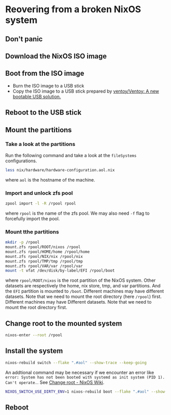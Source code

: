 # Reovering from a broken NixOS system

## Don't panic

## Download the NixOS ISO image

## Boot from the ISO image

- Burn the ISO image to a USB stick
- Copy the ISO image to a USB stick prepared by [ventoy/Ventoy: A new bootable USB solution.](https://github.com/ventoy/Ventoy)

## Reboot to the USB stick

## Mount the partitions

### Take a look at the partitions

Run the following command and take a look at the `fileSystems` configurations.
```sh
less nix/hardware/hardware-configuration.aol.nix
```
where `aol` is the hostname of the machine.

### Import and unlock zfs pool

```sh
zpool import -l -R /rpool rpool
```
where `rpool` is the name of the zfs pool. We may also need `-f` flag to forcefully import the pool.

### Mount tthe partitions

```sh
mkdir -p /rpool
mount.zfs rpool/ROOT/nixos /rpool
mount.zfs rpool/HOME/home /rpool/home
mount.zfs rpool/NIX/nix /rpool/nix
mount.zfs rpool/TMP/tmp /rpool/tmp
mount.zfs rpool/VAR/var /rpool/var
mount -t vfat /dev/disk/by-label/EFI /rpool/boot
```
where `rpool/ROOT/nixos` is the root partition of the NixOS system. Other datasets are respectively the home, nix store, tmp, and var partitions. And the `EFI` partition is mounted to `/boot`. Different machines may have different datasets. Note that we need to mount the root directory (here `/rpool`) first.
Different machines may have Different datasets. Note that we need to mount the root directory first.

## Change root to the mounted system

```sh
nixos-enter --root /rpool
```

## Install the system

```sh
nixos-rebuild switch --flake ".#aol" --show-trace --keep-going
```

An addtional command may be necessary if we encounter an error like `error: System has not been booted with systemd as init system (PID 1). Can't operate.`. See [Change root - NixOS Wiki](https://nixos.wiki/wiki/Change_root).
```sh
NIXOS_SWITCH_USE_DIRTY_ENV=1 nixos-rebuild boot --flake ".#aol" --show-trace --keep-going
```

## Reboot
